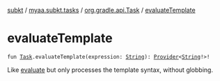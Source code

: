 [subkt](../../index.md) / [myaa.subkt.tasks](../index.md) / [org.gradle.api.Task](index.md) / [evaluateTemplate](./evaluate-template.md)

# evaluateTemplate

`fun `[`Task`](https://docs.gradle.org/current/javadoc/org/gradle/api/Task.html)`.evaluateTemplate(expression: `[`String`](https://kotlinlang.org/api/latest/jvm/stdlib/kotlin/-string/index.html)`): `[`Provider`](https://docs.gradle.org/current/javadoc/org/gradle/api/provider/Provider.html)`<`[`String`](https://kotlinlang.org/api/latest/jvm/stdlib/kotlin/-string/index.html)`!>!`

Like [evaluate](evaluate.md) but only processes the template syntax, without globbing.

